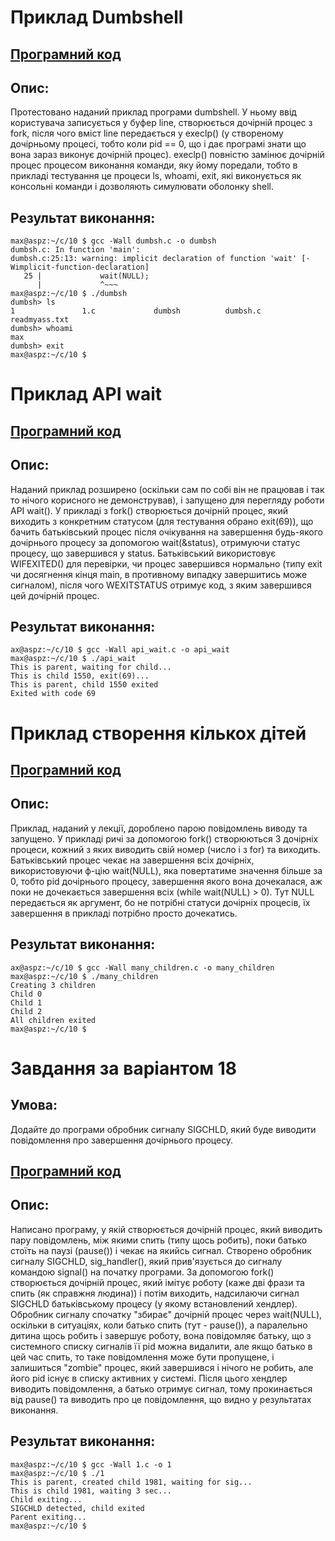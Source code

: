 # Приклад Dumbshell

## [Програмний код](dumbsh.c)

## Опис:

Протестовано наданий приклад програми dumbshell. У ньому ввід користувача записується у буфер line,
створюється дочірній процес з fork, після чого вміст line передається у execlp() (у створеному дочірньому
процесі, тобто коли pid == 0, що і дає програмі знати що вона зараз виконує дочірній процес). execlp() повністю
замінює дочірній процес процесом виконання команди, яку йому поредали, тобто в прикладі тестування це процеси
ls, whoami, exit, які виконується як консольні команди і дозволяють симулювати оболонку shell.

## Результат виконання:

```
max@aspz:~/c/10 $ gcc -Wall dumbsh.c -o dumbsh
dumbsh.c: In function 'main':
dumbsh.c:25:13: warning: implicit declaration of function 'wait' [-Wimplicit-function-declaration]
   25 |             wait(NULL);
      |             ^~~~
max@aspz:~/c/10 $ ./dumbsh
dumbsh> ls
1               1.c             dumbsh          dumbsh.c        readmyass.txt
dumbsh> whoami
max
dumbsh> exit
max@aspz:~/c/10 $
```

# Приклад API wait

## [Програмний код](api_wait.c)

## Опис:

Наданий приклад розширено (оскільки сам по собі він не працював і так то нічого корисного не демонстрував),
і запущено для перегляду роботи API wait(). У прикладі з fork() створюється дочірній процес, який виходить з
конкретним статусом (для тестування обрано exit(69)), що бачить батьківський процес після очікування на
завершення будь-якого дочірнього процесу за допомогою wait(&status), отримуючи статус процесу, що завершився у
status. Батьківський використовує WIFEXITED() для перевірки, чи процес завершився нормально (типу exit чи
досягнення кінця main, в противному випадку завершитись може сигналом), після чого WEXITSTATUS отримує код,
з яким завершився цей дочірній процес.

## Результат виконання:

```
ax@aspz:~/c/10 $ gcc -Wall api_wait.c -o api_wait
max@aspz:~/c/10 $ ./api_wait
This is parent, waiting for child...
This is child 1550, exit(69)...
This is parent, child 1550 exited
Exited with code 69
```

# Приклад створення кількох дітей

## [Програмний код](many_children.c)

## Опис:

Приклад, наданий у лекції, дороблено парою повідомлень виводу та запущено. У прикладі ричі за допомогою
fork() створюються 3 дочірніх процеси, кожний з яких виводить свій номер (число i з for) та виходить.
Батьківський процес чекає на завершення всіх дочірніх, використовуючи ф-цію wait(NULL), яка повертатиме
значення більше за 0, тобто pid дочірнього процесу, завершення якого вона дочекалася, аж поки не
дочекається завершення всіх (while wait(NULL) > 0). Тут NULL передається як аргумент, бо не потрібні
статуси дочірніх процесів, їх завершення в прикладі потрібно просто дочекатись.

## Результат виконання:

```
ax@aspz:~/c/10 $ gcc -Wall many_children.c -o many_children
max@aspz:~/c/10 $ ./many_children
Creating 3 children
Child 0
Child 1
Child 2
All children exited
max@aspz:~/c/10 $
```

# Завдання за варіантом 18

## Умова:

Додайте до програми обробник сигналу SIGCHLD, який буде виводити повідомлення про завершення дочірнього процесу.

## [Програмний код](1.c)

## Опис:

Написано програму, у якій створюється дочірній процес, який виводить пару повідомлень, між якими спить (типу щось
робить), поки батько стоїть на паузі (pause()) і чекає на якийсь сигнал. Створено обробник сигналу SIGCHLD,
sig_handler(), який прив'язується до сигналу командою signal() на початку програми. За допомогою fork() створюється
дочірній процес, який імітує роботу (каже дві фрази та спить (як справжня людина)) і потім виходить, надсилаючи
сигнал SIGCHLD батьківському процесу (у якому встановлений хендлер). Обробник сигналу спочатку "збирає" дочірній
процес через wait(NULL), оскільки в ситуаціях, коли батько спить (тут - pause()), а паралельно дитина щось робить
і завершує роботу, вона повідомляє батьку, що з системного списку сигналів її pid можна видалити, але якщо батько в
цей час спить, то таке повідомлення може бути пропущене, і залишиться "zombie" процес, який завершився і нічого не
робить, але його pid існує в списку активних у системі. Після цього хендлер виводить повідомлення, а батько отримує
сигнал, тому прокинається від pause() та виводить про це повідомлення, що видно у результатах виконання.

## Результат виконання:

```
max@aspz:~/c/10 $ gcc -Wall 1.c -o 1
max@aspz:~/c/10 $ ./1
This is parent, created child 1981, waiting for sig...
This is child 1981, waiting 3 sec...
Child exiting...
SIGCHLD detected, child exited
Parent exiting...
max@aspz:~/c/10 $
```
